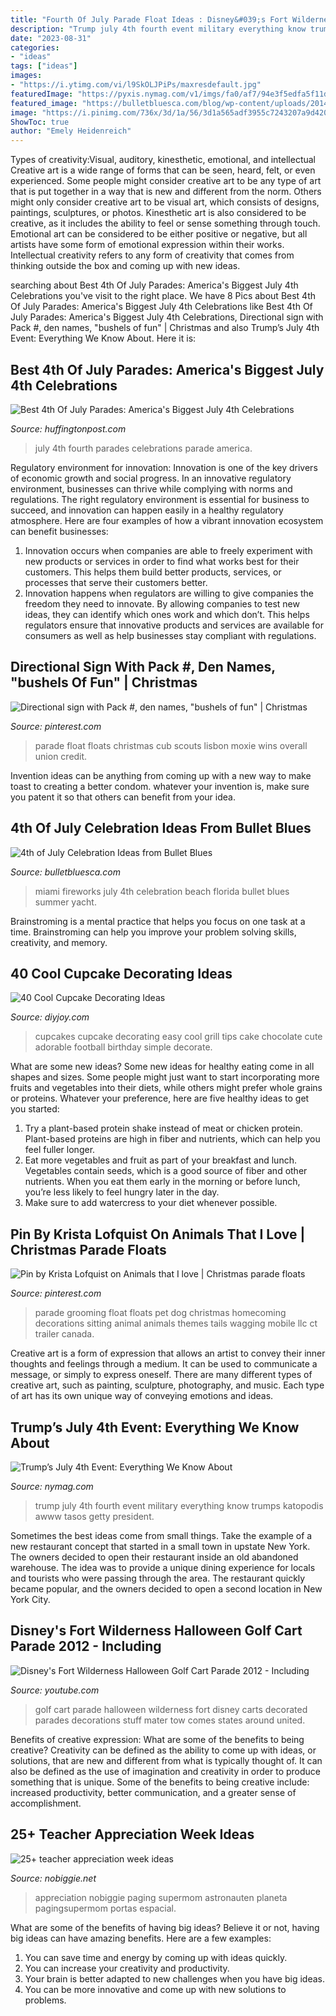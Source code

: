 ```yaml
---
title: "Fourth Of July Parade Float Ideas : Disney&#039;s Fort Wilderness Halloween Golf Cart Parade 2012"
description: "Trump july 4th fourth event military everything know trumps katopodis awww tasos getty president"
date: "2023-08-31"
categories:
- "ideas"
tags: ["ideas"]
images:
- "https://i.ytimg.com/vi/l9SkOLJPiPs/maxresdefault.jpg"
featuredImage: "https://pyxis.nymag.com/v1/imgs/fa0/af7/94e3f5edfa5f11de9ddd186b70e90fc194-01-trump-flag.rsquare.w700.jpg"
featured_image: "https://bulletbluesca.com/blog/wp-content/uploads/2014/07/FireworksMiami.jpg"
image: "https://i.pinimg.com/736x/3d/1a/56/3d1a565adf3955c7243207a9d4202c82.jpg"
ShowToc: true
author: "Emely Heidenreich"
---
```



Types of creativity:Visual, auditory, kinesthetic, emotional, and intellectual
Creative art is a wide range of forms that can be seen, heard, felt, or even experienced. Some people might consider creative art to be any type of art that is put together in a way that is new and different from the norm. Others might only consider creative art to be visual art, which consists of designs, paintings, sculptures, or photos. Kinesthetic art is also considered to be creative, as it includes the ability to feel or sense something through touch. Emotional art can be considered to be either positive or negative, but all artists have some form of emotional expression within their works. Intellectual creativity refers to any form of creativity that comes from thinking outside the box and coming up with new ideas.

	

		
searching about Best 4th Of July Parades: America&#039;s Biggest July 4th Celebrations you've visit to the right place. We have 8 Pics about Best 4th Of July Parades: America&#039;s Biggest July 4th Celebrations like Best 4th Of July Parades: America&#039;s Biggest July 4th Celebrations, Directional sign with Pack #, den names, &quot;bushels of fun&quot; | Christmas and also Trump’s July 4th Event: Everything We Know About. Here it is:
		
    
## Best 4th Of July Parades: America&#039;s Biggest July 4th Celebrations

<img loading=lazy src="https://s-i.huffpost.com/gen/1221543/images/o-JULY-4-PARADE-facebook.jpg" onerror="this.onerror=null;this.src='https://tse2.mm.bing.net/th?id=OIP.NFyWPaSf4claO2MQnG5LWwHaFF&amp;pid=15.1';" alt="Best 4th Of July Parades: America&#039;s Biggest July 4th Celebrations">

_Source: huffingtonpost.com_

>july 4th fourth parades celebrations parade america. 

	

Regulatory environment for innovation:
Innovation is one of the key drivers of economic growth and social progress. In an innovative regulatory environment, businesses can thrive while complying with norms and regulations. The right regulatory environment is essential for business to succeed, and innovation can happen easily in a healthy regulatory atmosphere. Here are four examples of how a vibrant innovation ecosystem can benefit businesses: 
1) Innovation occurs when companies are able to freely experiment with new products or services in order to find what works best for their customers. This helps them build better products, services, or processes that serve their customers better.
2) Innovation happens when regulators are willing to give companies the freedom they need to innovate. By allowing companies to test new ideas, they can identify which ones work and which don’t. This helps regulators ensure that innovative products and services are available for consumers as well as help businesses stay compliant with regulations.

    
## Directional Sign With Pack #, Den Names, &quot;bushels Of Fun&quot; | Christmas

<img loading=lazy src="https://i.pinimg.com/736x/3d/1a/56/3d1a565adf3955c7243207a9d4202c82.jpg" onerror="this.onerror=null;this.src='https://tse2.mm.bing.net/th?id=OIP.OtRglLZQzLTPqTqSpG2CjQAAAA&amp;pid=15.1';" alt="Directional sign with Pack #, den names, &quot;bushels of fun&quot; | Christmas">

_Source: pinterest.com_

>parade float floats christmas cub scouts lisbon moxie wins overall union credit. 

	

Invention ideas can be anything from coming up with a new way to make toast to creating a better condom. whatever your invention is, make sure you patent it so that others can benefit from your idea.

    
## 4th Of July Celebration Ideas From Bullet Blues

<img loading=lazy src="https://bulletbluesca.com/blog/wp-content/uploads/2014/07/FireworksMiami.jpg" onerror="this.onerror=null;this.src='https://tse1.mm.bing.net/th?id=OIP.q1lcYhMN2Koi-3Rx8kAiOAHaEE&amp;pid=15.1';" alt="4th of July Celebration Ideas from Bullet Blues">

_Source: bulletbluesca.com_

>miami fireworks july 4th celebration beach florida bullet blues summer yacht. 

	

Brainstroming is a mental practice that helps you focus on one task at a time. Brainstroming can help you improve your problem solving skills, creativity, and memory.

    
## 40 Cool Cupcake Decorating Ideas

<img loading=lazy src="https://diyjoy.com/wp-content/uploads/2017/08/Grill-Cupcakes.jpg" onerror="this.onerror=null;this.src='https://tse2.mm.bing.net/th?id=OIP.1modNaiT5N8BKscd_roUpgHaLH&amp;pid=15.1';" alt="40 Cool Cupcake Decorating Ideas">

_Source: diyjoy.com_

>cupcakes cupcake decorating easy cool grill tips cake chocolate cute adorable football birthday simple decorate. 

	

What are some new ideas?
Some new ideas for healthy eating come in all shapes and sizes. Some people might just want to start incorporating more fruits and vegetables into their diets, while others might prefer whole grains or proteins. Whatever your preference, here are five healthy ideas to get you started: 
1) Try a plant-based protein shake instead of meat or chicken protein. Plant-based proteins are high in fiber and nutrients, which can help you feel fuller longer. 
2) Eat more vegetables and fruit as part of your breakfast and lunch. Vegetables contain seeds, which is a good source of fiber and other nutrients. When you eat them early in the morning or before lunch, you’re less likely to feel hungry later in the day. 
3) Make sure to add watercress to your diet whenever possible.

    
## Pin By Krista Lofquist On Animals That I Love | Christmas Parade Floats

<img loading=lazy src="https://i.pinimg.com/originals/4e/04/6c/4e046c682826c1718e56cf2ff23d41ed.jpg" onerror="this.onerror=null;this.src='https://tse1.mm.bing.net/th?id=OIP.hb3JzrcJmHFjIh6uQDA8gAHaJ6&amp;pid=15.1';" alt="Pin by Krista Lofquist on Animals that I love | Christmas parade floats">

_Source: pinterest.com_

>parade grooming float floats pet dog christmas homecoming decorations sitting animal animals themes tails wagging mobile llc ct trailer canada. 

	

Creative art is a form of expression that allows an artist to convey their inner thoughts and feelings through a medium. It can be used to communicate a message, or simply to express oneself. There are many different types of creative art, such as painting, sculpture, photography, and music. Each type of art has its own unique way of conveying emotions and ideas.

    
## Trump’s July 4th Event: Everything We Know About

<img loading=lazy src="https://pyxis.nymag.com/v1/imgs/fa0/af7/94e3f5edfa5f11de9ddd186b70e90fc194-01-trump-flag.rsquare.w700.jpg" onerror="this.onerror=null;this.src='https://tse4.mm.bing.net/th?id=OIP.AsaKxrSZ-KdUdHi9jGY5hgHaHa&amp;pid=15.1';" alt="Trump’s July 4th Event: Everything We Know About">

_Source: nymag.com_

>trump july 4th fourth event military everything know trumps katopodis awww tasos getty president. 

	

Sometimes the best ideas come from small things. Take the example of a new restaurant concept that started in a small town in upstate New York. The owners decided to open their restaurant inside an old abandoned warehouse. The idea was to provide a unique dining experience for locals and tourists who were passing through the area. The restaurant quickly became popular, and the owners decided to open a second location in New York City.

    
## Disney&#039;s Fort Wilderness Halloween Golf Cart Parade 2012 - Including

<img loading=lazy src="https://i.ytimg.com/vi/l9SkOLJPiPs/maxresdefault.jpg" onerror="this.onerror=null;this.src='https://tse3.mm.bing.net/th?id=OIP.4qiw4f73MXiAuEVebCYrTwHaEK&amp;pid=15.1';" alt="Disney&#039;s Fort Wilderness Halloween Golf Cart Parade 2012 - Including">

_Source: youtube.com_

>golf cart parade halloween wilderness fort disney carts decorated parades decorations stuff mater tow comes states around united. 

	

Benefits of creative expression: What are some of the benefits to being creative?
Creativity can be defined as the ability to come up with ideas, or solutions, that are new and different from what is typically thought of. It can also be defined as the use of imagination and creativity in order to produce something that is unique. Some of the benefits to being creative include: increased productivity, better communication, and a greater sense of accomplishment.

    
## 25+ Teacher Appreciation Week Ideas

<img loading=lazy src="https://www.nobiggie.net/wp-content/uploads/2015/03/Teacher-Appreciation-Door-Idea-Out-of-this-World-25-teacher-appreciation-week-ideas-NoBiggie.net_.jpg" onerror="this.onerror=null;this.src='https://tse3.mm.bing.net/th?id=OIP.GOx08GmIcSGckxQ__5pQMQHaMG&amp;pid=15.1';" alt="25+ teacher appreciation week ideas">

_Source: nobiggie.net_

>appreciation nobiggie paging supermom astronauten planeta pagingsupermom portas espacial. 

	

What are some of the benefits of having big ideas?
Believe it or not, having big ideas can have amazing benefits. Here are a few examples: 
1. You can save time and energy by coming up with ideas quickly.
2. You can increase your creativity and productivity. 
3. Your brain is better adapted to new challenges when you have big ideas.
4. You can be more innovative and come up with new solutions to problems.

